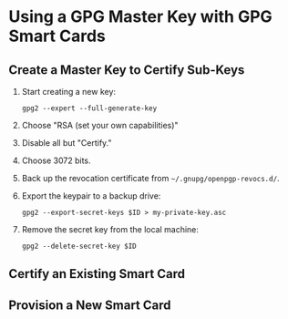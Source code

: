 # Using a GPG Master Key with GPG Smart Cards

## Create a Master Key to Certify Sub-Keys

1. Start creating a new key:

       gpg2 --expert --full-generate-key

1. Choose "RSA (set your own capabilities)"
1. Disable all but "Certify."
1. Choose 3072 bits.
1. Back up the revocation certificate from `~/.gnupg/openpgp-revocs.d/`.
1. Export the keypair to a backup drive:

       gpg2 --export-secret-keys $ID > my-private-key.asc

1. Remove the secret key from the local machine:

       gpg2 --delete-secret-key $ID

## Certify an Existing Smart Card

## Provision a New Smart Card

